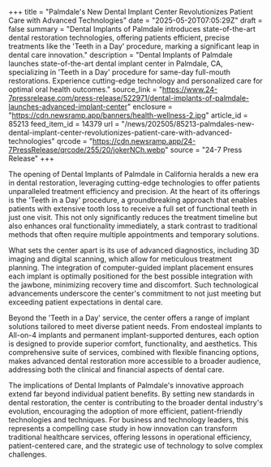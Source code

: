 +++
title = "Palmdale's New Dental Implant Center Revolutionizes Patient Care with Advanced Technologies"
date = "2025-05-20T07:05:29Z"
draft = false
summary = "Dental Implants of Palmdale introduces state-of-the-art dental restoration technologies, offering patients efficient, precise treatments like the 'Teeth in a Day' procedure, marking a significant leap in dental care innovation."
description = "Dental Implants of Palmdale launches state-of-the-art dental implant center in Palmdale, CA, specializing in 'Teeth in a Day' procedure for same-day full-mouth restorations. Experience cutting-edge technology and personalized care for optimal oral health outcomes."
source_link = "https://www.24-7pressrelease.com/press-release/522971/dental-implants-of-palmdale-launches-advanced-implant-center"
enclosure = "https://cdn.newsramp.app/banners/health-wellness-2.jpg"
article_id = 85213
feed_item_id = 14379
url = "/news/202505/85213-palmdales-new-dental-implant-center-revolutionizes-patient-care-with-advanced-technologies"
qrcode = "https://cdn.newsramp.app/24-7PressRelease/qrcode/255/20/jokerNCh.webp"
source = "24-7 Press Release"
+++

<p>The opening of Dental Implants of Palmdale in California heralds a new era in dental restoration, leveraging cutting-edge technologies to offer patients unparalleled treatment efficiency and precision. At the heart of its offerings is the 'Teeth in a Day' procedure, a groundbreaking approach that enables patients with extensive tooth loss to receive a full set of functional teeth in just one visit. This not only significantly reduces the treatment timeline but also enhances oral functionality immediately, a stark contrast to traditional methods that often require multiple appointments and temporary solutions.</p><p>What sets the center apart is its use of advanced diagnostics, including 3D imaging and digital scanning, which allow for meticulous treatment planning. The integration of computer-guided implant placement ensures each implant is optimally positioned for the best possible integration with the jawbone, minimizing recovery time and discomfort. Such technological advancements underscore the center's commitment to not just meeting but exceeding patient expectations in dental care.</p><p>Beyond the 'Teeth in a Day' service, the center offers a range of implant solutions tailored to meet diverse patient needs. From endosteal implants to All-on-4 implants and permanent implant-supported dentures, each option is designed to provide superior comfort, functionality, and aesthetics. This comprehensive suite of services, combined with flexible financing options, makes advanced dental restoration more accessible to a broader audience, addressing both the clinical and financial aspects of dental care.</p><p>The implications of Dental Implants of Palmdale's innovative approach extend far beyond individual patient benefits. By setting new standards in dental restoration, the center is contributing to the broader dental industry's evolution, encouraging the adoption of more efficient, patient-friendly technologies and techniques. For business and technology leaders, this represents a compelling case study in how innovation can transform traditional healthcare services, offering lessons in operational efficiency, patient-centered care, and the strategic use of technology to solve complex challenges.</p>